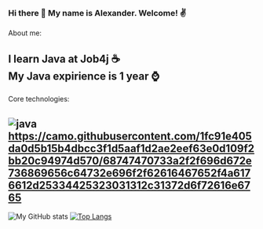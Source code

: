 ### Hi there 👋 My name is Alexander. Welcome! :v:

About me:

I learn Java at Job4j ☕</br>
My Java expirience is 1 year ⌚
-
Core technologies:

![java](https://camo.githubusercontent.com/22f7126df1dffab378e3330e065fa7548f49473ac679b7932ac2e2b1b93e17c6/68747470733a2f2f696d672e736869656c64732e696f2f62616467652f4a6176612d253345253344253230382d6f72616e6765)
https://camo.githubusercontent.com/1fc91e405da0d5b15b4dbcc3f1d5aaf1d2ae2eef63e0d109f2bb20c94974d570/68747470733a2f2f696d672e736869656c64732e696f2f62616467652f4a6176612d25334425323031312c31372d6f72616e6765
-

![My GitHub stats](https://github-readme-stats.vercel.app/api?username=alnesterenko&show_icons=true)
[![Top Langs](https://github-readme-stats.vercel.app/api/top-langs/?username=alnesterenko&layout=compact)](https://github.com/ShamRail/github-readme-stats)
<!--
**alnesterenko/alnesterenko** is a ✨ _special_ ✨ repository because its `README.md` (this file) appears on your GitHub profile.

Here are some ideas to get you started:

- 🔭 I’m currently working on ...
- 🌱 I’m currently learning ...
- 👯 I’m looking to collaborate on ...
- 🤔 I’m looking for help with ...
- 💬 Ask me about ...
- 📫 How to reach me: ...
- 😄 Pronouns: ...
- ⚡ Fun fact: ...
-->
